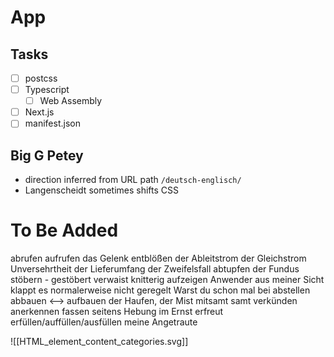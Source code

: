 # App
## Tasks
- [ ] postcss
- [ ] Typescript
	- [ ] Web Assembly
- [ ] Next.js
- [ ] manifest.json
## Big G Petey
- direction inferred from URL path `/deutsch-englisch/`
- Langenscheidt sometimes shifts CSS

# To Be Added
abrufen
aufrufen
das Gelenk
entblößen
der Ableitstrom
der Gleichstrom
Unversehrtheit
der Lieferumfang
der Zweifelsfall
abtupfen
der Fundus
stöbern - gestöbert
verwaist
knitterig
aufzeigen
Anwender
aus meiner Sicht
klappt es normalerweise
nicht geregelt
Warst du schon mal bei
abstellen
abbauen <--> aufbauen
der Haufen, der Mist
mitsamt
samt
verkünden
anerkennen
fassen
seitens
Hebung
im Ernst
erfreut
erfüllen/auffüllen/ausfüllen
meine Angetraute

![[HTML_element_content_categories.svg]]